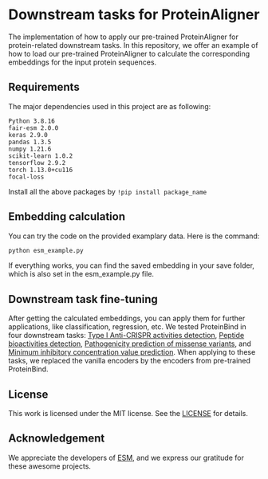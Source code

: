 # Downstream tasks for ProteinAligner
The implementation of how to apply our pre-trained ProteinAligner for protein-related downstream tasks. In this repository, we offer an example of how to load our pre-trained ProteinAligner to calculate the corresponding embeddings for the input protein sequences.

## Requirements
The major dependencies used in this project are as following:
```
Python 3.8.16
fair-esm 2.0.0
keras 2.9.0
pandas 1.3.5
numpy 1.21.6
scikit-learn 1.0.2
tensorflow 2.9.2
torch 1.13.0+cu116
focal-loss
```
Install all the above packages by ```!pip install package_name```

## Embedding calculation
You can try the code on the provided examplary data. Here is the command: 
```bash
python esm_example.py
```
If everything works, you can find the saved embedding in your save folder, which is also set in the esm_example.py file.

## Downstream task fine-tuning
After getting the calculated embeddings, you can apply them for further applications, like classification, regression, etc. We tested ProteinBind in four downstream tasks: [Type I Anti-CRISPR activities detection](https://github.com/USask-BINFO/AcrTransAct), [Peptide bioactivities detection](https://github.com/dzjxzyd/UniDL4BioPep), [Pathogenicity prediction of missense variants](https://github.com/wlin16/VariPred), and [Minimum inhibitory concentration value prediction](https://github.com/amirpandi/Deep_AMP). When applying to these tasks, we replaced the vanilla encoders by the encoders from pre-trained ProteinBind.

## License
This work is licensed under the MIT license. See the [LICENSE](LICENSE) for details.


## Acknowledgement
We appreciate the developers of [ESM](https://github.com/facebookresearch/esm), and we express our gratitude for these awesome projects.
